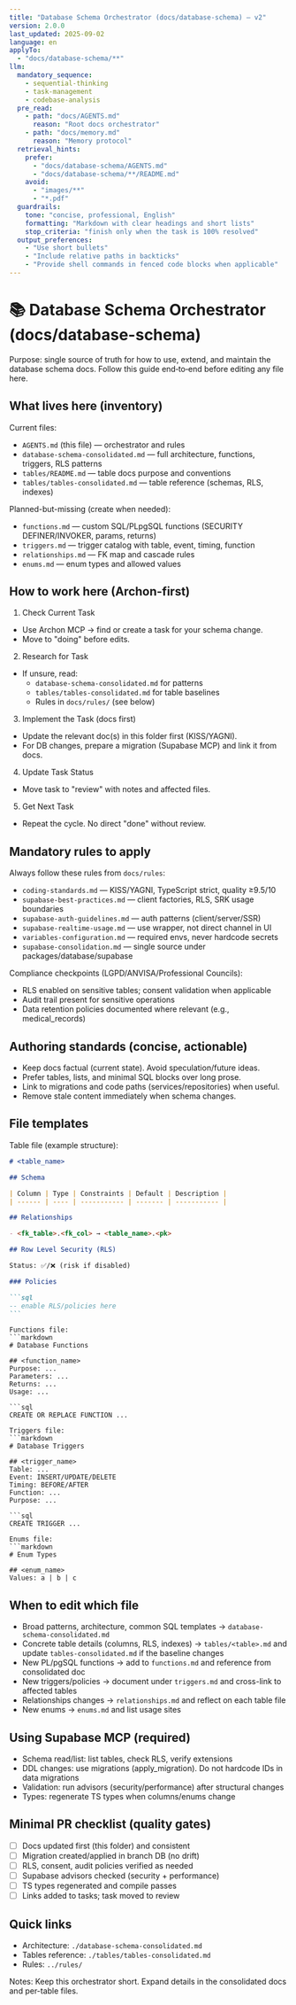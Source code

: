 ```yaml
---
title: "Database Schema Orchestrator (docs/database-schema) — v2"
version: 2.0.0
last_updated: 2025-09-02
language: en
applyTo:
  - "docs/database-schema/**"
llm:
  mandatory_sequence:
    - sequential-thinking
    - task-management
    - codebase-analysis
  pre_read:
    - path: "docs/AGENTS.md"
      reason: "Root docs orchestrator"
    - path: "docs/memory.md"
      reason: "Memory protocol"
  retrieval_hints:
    prefer:
      - "docs/database-schema/AGENTS.md"
      - "docs/database-schema/**/README.md"
    avoid:
      - "images/**"
      - "*.pdf"
  guardrails:
    tone: "concise, professional, English"
    formatting: "Markdown with clear headings and short lists"
    stop_criteria: "finish only when the task is 100% resolved"
  output_preferences:
    - "Use short bullets"
    - "Include relative paths in backticks"
    - "Provide shell commands in fenced code blocks when applicable"
---
```


# 📚 Database Schema Orchestrator (docs/database-schema)

Purpose: single source of truth for how to use, extend, and maintain the database schema docs. Follow this guide end‑to‑end before editing any file here.

## What lives here (inventory)

Current files:

- `AGENTS.md` (this file) — orchestrator and rules
- `database-schema-consolidated.md` — full architecture, functions, triggers, RLS patterns
- `tables/README.md` — table docs purpose and conventions
- `tables/tables-consolidated.md` — table reference (schemas, RLS, indexes)

Planned-but-missing (create when needed):

- `functions.md` — custom SQL/PLpgSQL functions (SECURITY DEFINER/INVOKER, params, returns)
- `triggers.md` — trigger catalog with table, event, timing, function
- `relationships.md` — FK map and cascade rules
- `enums.md` — enum types and allowed values

## How to work here (Archon-first)

1. Check Current Task

- Use Archon MCP → find or create a task for your schema change.
- Move to "doing" before edits.

2. Research for Task

- If unsure, read:
  - `database-schema-consolidated.md` for patterns
  - `tables/tables-consolidated.md` for table baselines
  - Rules in `docs/rules/` (see below)

3. Implement the Task (docs first)

- Update the relevant doc(s) in this folder first (KISS/YAGNI).
- For DB changes, prepare a migration (Supabase MCP) and link it from docs.

4. Update Task Status

- Move task to "review" with notes and affected files.

5. Get Next Task

- Repeat the cycle. No direct "done" without review.

## Mandatory rules to apply

Always follow these rules from `docs/rules`:

- `coding-standards.md` — KISS/YAGNI, TypeScript strict, quality ≥9.5/10
- `supabase-best-practices.md` — client factories, RLS, SRK usage boundaries
- `supabase-auth-guidelines.md` — auth patterns (client/server/SSR)
- `supabase-realtime-usage.md` — use wrapper, not direct channel in UI
- `variables-configuration.md` — required envs, never hardcode secrets
- `supabase-consolidation.md` — single source under packages/database/supabase

Compliance checkpoints (LGPD/ANVISA/Professional Councils):

- RLS enabled on sensitive tables; consent validation when applicable
- Audit trail present for sensitive operations
- Data retention policies documented where relevant (e.g., medical_records)

## Authoring standards (concise, actionable)

- Keep docs factual (current state). Avoid speculation/future ideas.
- Prefer tables, lists, and minimal SQL blocks over long prose.
- Link to migrations and code paths (services/repositories) when useful.
- Remove stale content immediately when schema changes.

## File templates

Table file (example structure):

````markdown
# <table_name>

## Schema

| Column | Type | Constraints | Default | Description |
| ------ | ---- | ----------- | ------- | ----------- |

## Relationships

- <fk_table>.<fk_col> → <table_name>.<pk>

## Row Level Security (RLS)

Status: ✅/❌ (risk if disabled)

### Policies

```sql
-- enable RLS/policies here
```
````

````
Functions file:
```markdown
# Database Functions

## <function_name>
Purpose: ...  
Parameters: ...  
Returns: ...  
Usage: ...

```sql
CREATE OR REPLACE FUNCTION ...
````

````
Triggers file:
```markdown
# Database Triggers

## <trigger_name>
Table: ...  
Event: INSERT/UPDATE/DELETE  
Timing: BEFORE/AFTER  
Function: ...  
Purpose: ...

```sql
CREATE TRIGGER ...
````

````
Enums file:
```markdown
# Enum Types

## <enum_name>
Values: a | b | c
````

## When to edit which file

- Broad patterns, architecture, common SQL templates → `database-schema-consolidated.md`
- Concrete table details (columns, RLS, indexes) → `tables/<table>.md` and update `tables-consolidated.md` if the baseline changes
- New PL/pgSQL functions → add to `functions.md` and reference from consolidated doc
- New triggers/policies → document under `triggers.md` and cross-link to affected tables
- Relationships changes → `relationships.md` and reflect on each table file
- New enums → `enums.md` and list usage sites

## Using Supabase MCP (required)

- Schema read/list: list tables, check RLS, verify extensions
- DDL changes: use migrations (apply_migration). Do not hardcode IDs in data migrations
- Validation: run advisors (security/performance) after structural changes
- Types: regenerate TS types when columns/enums change

## Minimal PR checklist (quality gates)

- [ ] Docs updated first (this folder) and consistent
- [ ] Migration created/applied in branch DB (no drift)
- [ ] RLS, consent, audit policies verified as needed
- [ ] Supabase advisors checked (security + performance)
- [ ] TS types regenerated and compile passes
- [ ] Links added to tasks; task moved to review

## Quick links

- Architecture: `./database-schema-consolidated.md`
- Tables reference: `./tables/tables-consolidated.md`
- Rules: `../rules/`

Notes: Keep this orchestrator short. Expand details in the consolidated docs and per-table files.
